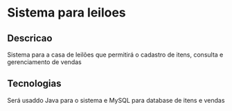 # Sistema para leiloes

## Descricao

Sistema para a casa de leilões que permitirá o cadastro de itens, consulta e gerenciamento de vendas

## Tecnologias

Será usaddo Java para o sistema e MySQL para database de itens e vendas
